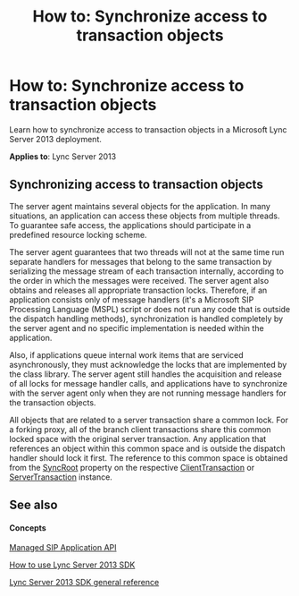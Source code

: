 ﻿---
title: 'How to: Synchronize access to transaction objects'
TOCTitle: 'How to: Synchronize access to transaction objects'
ms:assetid: cf82601c-20bf-4ff5-aa13-9be1ca8d11c9
ms:mtpsurl: https://msdn.microsoft.com/library/Dn439086(v=office.15)
ms:contentKeyID: 57096263
ms.date: 07/24/2014
mtps_version: v=office.15
---

# How to: Synchronize access to transaction objects

Learn how to synchronize access to transaction objects in a Microsoft Lync Server 2013 deployment.


**Applies to**: Lync Server 2013

## Synchronizing access to transaction objects

The server agent maintains several objects for the application. In many situations, an application can access these objects from multiple threads. To guarantee safe access, the applications should participate in a predefined resource locking scheme.

The server agent guarantees that two threads will not at the same time run separate handlers for messages that belong to the same transaction by serializing the message stream of each transaction internally, according to the order in which the messages were received. The server agent also obtains and releases all appropriate transaction locks. Therefore, if an application consists only of message handlers (it's a Microsoft SIP Processing Language (MSPL) script or does not run any code that is outside the dispatch handling methods), synchronization is handled completely by the server agent and no specific implementation is needed within the application.

Also, if applications queue internal work items that are serviced asynchronously, they must acknowledge the locks that are implemented by the class library. The server agent still handles the acquisition and release of all locks for message handler calls, and applications have to synchronize with the server agent only when they are not running message handlers for the transaction objects.

All objects that are related to a server transaction share a common lock. For a forking proxy, all of the branch client transactions share this common locked space with the original server transaction. Any application that references an object within this common space and is outside the dispatch handler should lock it first. The reference to this common space is obtained from the [SyncRoot](https://msdn.microsoft.com/library/jj266173\(v=office.15\)) property on the respective [ClientTransaction](https://msdn.microsoft.com/library/jj265716\(v=office.15\)) or [ServerTransaction](https://msdn.microsoft.com/library/jj265462\(v=office.15\)) instance.

## See also

#### Concepts

[Managed SIP Application API](managed-sip-application-api.md)

[How to use Lync Server 2013 SDK](how-to-use-lync-server-2013-sdk.md)

[Lync Server 2013 SDK general reference](lync-server-2013-sdk-general-reference.md)

